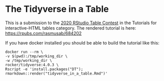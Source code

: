 # The Tidyverse in a Table

This is a submission to the [2020 RStudio Table Contest](https://blog.rstudio.com/2020/09/15/announcing-the-2020-rstudio-table-contest/) in the Tutorials for interactive-HTML tables category. The rendered tutorial is here: https://rpubs.com/rasmusab/684202

If you have docker installed you should be able to build the tutorial like this:

```
docker run --rm \
-v $(pwd):/tmp/working_dir \
-w /tmp/working_dir \
rocker/tidyverse:4.0.3 \
Rscript -e 'install.packages("DT"); rmarkdown::render("tidyverse_in_a_table.Rmd")'
```